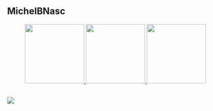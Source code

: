 ## MichelBNasc
<div align="center">
  <a href="https://github.com/MichelBNasc">
  <img height="138em"src="[https://github.com/MichelBNasc/MichelBNasc/blob/main/01052e0aae43d0148ad741030ddd1a18.gif](https://github.com/MichelBNasc/MichelBNasc/blob/main/img/01052e0aae43d0148ad741030ddd1a18.gif)">
  <img height="138em" src="https://github-readme-stats.vercel.app/api?username=MichelBNasc&show_icons=true&theme=calm&include_all_commits=true&count_private=true"/>
  <img height="138em" src="https://github-readme-stats.vercel.app/api/top-langs/?username=MichelBNasc&layout=compact&langs_count=7&theme=calm"/>
</div>

  
  
  ##
  

  <a href="https://www.linkedin.com/in/michel-batista-do-nascimento-906497208/" target="_blank"><img src="https://img.shields.io/badge/-LinkedIn-%230077B5?style=for-the-badge&logo=linkedin&logoColor=white" target="_blank"></a> 
